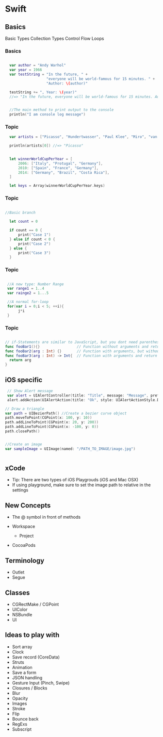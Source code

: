 # Swift

## Basics


Basic Types
Collection Types
Control Flow
Loops

### Basics
```Swift

  var author = "Andy Warhol"
  var year = 1966
  var testString = "In the future, " +
                   "everyone will be world-famous for 15 minutes. " +
                   "Author: \(author)"

  testString += ", Year: \(year)"
  //=> "In the future, everyone will be world-famous for 15 minutes. Author: Andy Warhol, Year: 1966"
  

  //The main method to print output to the console
  println("I am console log message")
```


### Topic
```swift
  var artists = ["Picasso", "Hundertwasser", "Paul Klee", "Miro", "van Gogh"];

  println(artists[0]) //=> "Picasso"

  
  let winnerWorldCupPerYear = [
      2006: ["Italy", "Protugal", "Germany"],
      2010: ["Spain", "France", "Germany"],
      2014: ["Germany", "Brazil", "Costa Rica"],
  ]

  let keys = Array(winnerWorldCupPerYear.keys)

```

### Topic
```Swift

//Basic branch
  
  let count = 0

  if count == 0 {
      print("Case 1")
  } else if count < 0 {
      print("Case 2")
  } else {
      print("Case 3")
  }


```

### Topic
```Swift

 //A new type: Number Range
 var range1 = 1..4
 var rainge2 = 1...5

 //A normal for-loop
 for(var i = 0;i < 5; ++i){
      j*i
 }


```

### Topic
```Swift

// if-Statements are similar to JavaScript, but you dont need parenthesis
func fooBar1(){}                 // Function without arguments and return type
func fooBar2(arg : Int) {}       // Function with arguments, but without return type
func fooBar3(arg : Int) -> Int{  // Function with arguments and return type
  return arg
} 


```


## iOS specific
```Swift
 // Show Alert message
 var alert = UIAlertController(title: "Title", message: "Message", preferredStyle: UIAlertControllerStyle.Alert)
 alert.addAction(UIAlertAction(title: "Ok", style: UIAlertActionStyle.Default, handler: nil))

// Draw a triangle
var path = UIBezierPath() //Create a bezier curve object
path.moveToPoint(CGPoint(x: 100, y: 10))
path.addLineToPoint(CGPoint(x: 20, y: 200))
path.addLineToPoint(CGPoint(x: -100, y: 0))
path.closePath()


//Create an image
var sampleImage = UIImage(named: "/PATH_TO_IMAGE/image.jpg")



```

## xCode
* Tip: There are two types of iOS Playgrouds (iOS and Mac OSX)
* If using playground, make sure to set the image path to relative in the settings

## New Concepts
  * The @ symbol in front of methods
  
  * Workspace
    * Project
  * CocoaPods

## Terminology
* Outlet
* Segue


## Classes
  * CGRectMake / CGPoint
  * UIColor
  * NSBundle
  * UI

## Ideas to play with
* Sort array
* Clock
* Save record (CoreData)
* Struts
* Animation
* Save a form
* JSON handling
* Gesture Input (Pinch, Swipe)
* Closures / Blocks
* Blur
* Opacity
* Images
* Stroke
* Flip
* Bounce back
* RegExs
* Subscript




